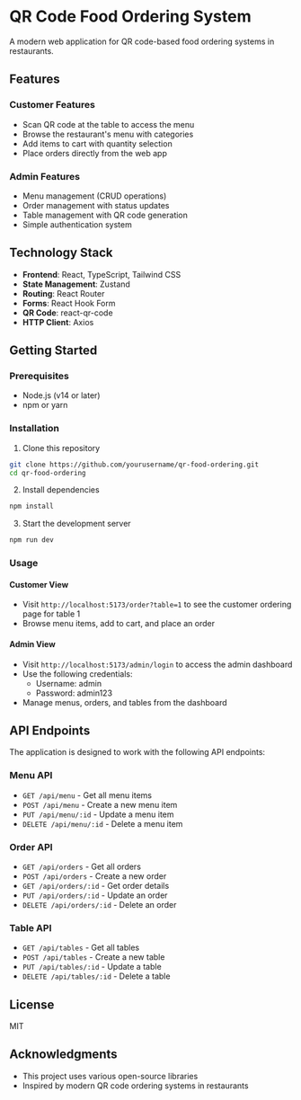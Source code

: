 # QR Code Food Ordering System

A modern web application for QR code-based food ordering systems in restaurants.

## Features

### Customer Features
- Scan QR code at the table to access the menu
- Browse the restaurant's menu with categories
- Add items to cart with quantity selection
- Place orders directly from the web app

### Admin Features
- Menu management (CRUD operations)
- Order management with status updates
- Table management with QR code generation
- Simple authentication system

## Technology Stack

- **Frontend**: React, TypeScript, Tailwind CSS
- **State Management**: Zustand
- **Routing**: React Router
- **Forms**: React Hook Form
- **QR Code**: react-qr-code
- **HTTP Client**: Axios

## Getting Started

### Prerequisites

- Node.js (v14 or later)
- npm or yarn

### Installation

1. Clone this repository
```bash
git clone https://github.com/yourusername/qr-food-ordering.git
cd qr-food-ordering
```

2. Install dependencies
```bash
npm install
```

3. Start the development server
```bash
npm run dev
```

### Usage

#### Customer View
- Visit `http://localhost:5173/order?table=1` to see the customer ordering page for table 1
- Browse menu items, add to cart, and place an order

#### Admin View
- Visit `http://localhost:5173/admin/login` to access the admin dashboard
- Use the following credentials:
  - Username: admin
  - Password: admin123
- Manage menus, orders, and tables from the dashboard

## API Endpoints

The application is designed to work with the following API endpoints:

### Menu API
- `GET /api/menu` - Get all menu items
- `POST /api/menu` - Create a new menu item
- `PUT /api/menu/:id` - Update a menu item
- `DELETE /api/menu/:id` - Delete a menu item

### Order API
- `GET /api/orders` - Get all orders
- `POST /api/orders` - Create a new order
- `GET /api/orders/:id` - Get order details
- `PUT /api/orders/:id` - Update an order
- `DELETE /api/orders/:id` - Delete an order

### Table API
- `GET /api/tables` - Get all tables
- `POST /api/tables` - Create a new table
- `PUT /api/tables/:id` - Update a table
- `DELETE /api/tables/:id` - Delete a table

## License

MIT

## Acknowledgments

- This project uses various open-source libraries
- Inspired by modern QR code ordering systems in restaurants
